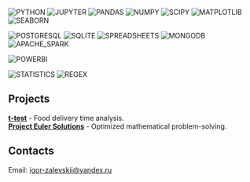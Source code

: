 



![PYTHON](https://img.shields.io/badge/Python-5E1F1F?style=for-the-badge&logo=python&logoColor=FFFAF0)
![JUPYTER](https://img.shields.io/badge/Jupyter-5E1F1F?style=for-the-badge&logo=jupyter&logoColor=FFFAF0)
![PANDAS](https://img.shields.io/badge/Pandas-552222?style=for-the-badge&logo=pandas&logoColor=FDF2E3)
![NUMPY](https://img.shields.io/badge/NumPy-552222?style=for-the-badge&logo=numpy&logoColor=FDF2E3)
![SCIPY](https://img.shields.io/badge/SciPy-552222?style=for-the-badge&logo=scipy&logoColor=FDF2E3)
![MATPLOTLIB](https://img.shields.io/badge/Matplotlib-3C2F2F?style=for-the-badge&logo=matplotlib&logoColor=F8E9D0)
![SEABORN](https://img.shields.io/badge/Seaborn-3C2F2F?style=for-the-badge&logo=seaborn&logoColor=F8E9D0)

![POSTGRESQL](https://img.shields.io/badge/PostgreSQL-681C1C?style=for-the-badge&logo=postgresql&logoColor=FFF3DC)
![SQLITE](https://img.shields.io/badge/SQLite-681C1C?style=for-the-badge&logo=sqlite&logoColor=FFF3DC)
![SPREADSHEETS](https://img.shields.io/badge/Spreadsheets-6A2E2E?style=for-the-badge&logo=google-sheets&logoColor=FFF5DC)
![MONGODB](https://img.shields.io/badge/MongoDB-472D2D?style=for-the-badge&logo=mongodb&logoColor=FFFAF0)
![APACHE_SPARK](https://img.shields.io/badge/Apache_Spark-472D2D?style=for-the-badge&logo=apachespark&logoColor=FFFAF0)



![POWERBI](https://img.shields.io/badge/Power_BI-5E1F1F?style=for-the-badge&logo=powerbi&logoColor=F5EFE7)

![STATISTICS](https://img.shields.io/badge/Statistics-5E1F1F?style=for-the-badge&logo=mathworks&logoColor=FFE9B0)
![REGEX](https://img.shields.io/badge/Regex-5E1F1F?style=for-the-badge&logo=regex&logoColor=FFE9B0)







<!-- 
![MYSQL](https://img.shields.io/badge/MySQL-4479A1?style=for-the-badge&logo=mysql&logoColor=white)
![PLOTLY](https://img.shields.io/badge/Plotly-3F4F75?style=for-the-badge&logo=plotly&logoColor=white)
![TABLEAU](https://img.shields.io/badge/Tableau-E97627?style=for-the-badge&logo=tableau&logoColor=white)
![SCIKITLEARN](https://img.shields.io/badge/scikit--learn-F7931E?style=for-the-badge&logo=scikit-learn&logoColor=white)
![BEAUTIFULSOUP](https://img.shields.io/badge/Beautiful_Soup-3A6E9E?style=for-the-badge&logo=beautifulsoup&logoColor=white)
![OPENREFINE](https://img.shields.io/badge/OpenRefine-1563A0?style=for-the-badge&logo=openrefine&logoColor=white)
-->


## Projects
**[t-test](https://github.com/igor-zalevskii/code-lab/tree/main/delivery)** - Food delivery time analysis.  
**[Project Euler Solutions](https://github.com/igor-zalevskii/Project-Euler)** - Optimized mathematical problem-solving.  

## Contacts
Email: igor-zalevskii@yandex.ru
